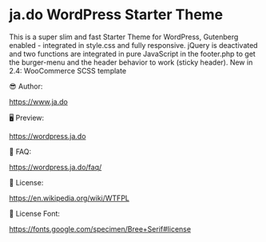 # ja.do WordPress Starter Theme

This is a super slim and fast Starter Theme for WordPress, Gutenberg enabled - integrated in style.css and fully responsive. 
jQuery is deactivated and two functions are integrated in pure JavaScript in the footer.php to get the burger-menu and the header behavior to work (sticky header).
New in 2.4: WooCommerce SCSS template

😎 Author:

https://www.ja.do

🖥 Preview:

https://wordpress.ja.do

🤷 FAQ:

https://wordpress.ja.do/faq/

📃 License:

https://en.wikipedia.org/wiki/WTFPL

📃 License Font: 

https://fonts.google.com/specimen/Bree+Serif#license
